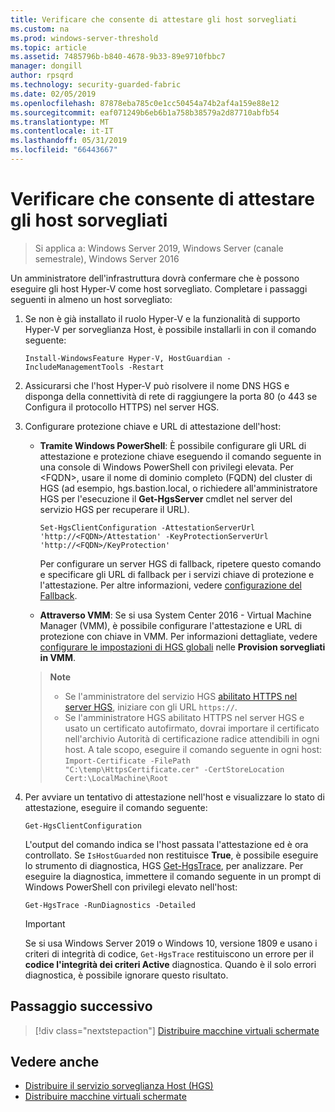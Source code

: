```yaml
---
title: Verificare che consente di attestare gli host sorvegliati
ms.custom: na
ms.prod: windows-server-threshold
ms.topic: article
ms.assetid: 7485796b-b840-4678-9b33-89e9710fbbc7
manager: dongill
author: rpsqrd
ms.technology: security-guarded-fabric
ms.date: 02/05/2019
ms.openlocfilehash: 87878eba785c0e1cc50454a74b2af4a159e88e12
ms.sourcegitcommit: eaf071249b6eb6b1a758b38579a2d87710abfb54
ms.translationtype: MT
ms.contentlocale: it-IT
ms.lasthandoff: 05/31/2019
ms.locfileid: "66443667"
---
```

# <a name="confirm-guarded-hosts-can-attest"></a>Verificare che consente di attestare gli host sorvegliati 

>Si applica a: Windows Server 2019, Windows Server (canale semestrale), Windows Server 2016


Un amministratore dell'infrastruttura dovrà confermare che è possono eseguire gli host Hyper-V come host sorvegliato. Completare i passaggi seguenti in almeno un host sorvegliato:

1.  Se non è già installato il ruolo Hyper-V e la funzionalità di supporto Hyper-V per sorveglianza Host, è possibile installarli in con il comando seguente:

        Install-WindowsFeature Hyper-V, HostGuardian -IncludeManagementTools -Restart

2.  Assicurarsi che l'host Hyper-V può risolvere il nome DNS HGS e disponga della connettività di rete di raggiungere la porta 80 (o 443 se Configura il protocollo HTTPS) nel server HGS.

2.  Configurare protezione chiave e URL di attestazione dell'host:

    - **Tramite Windows PowerShell**: È possibile configurare gli URL di attestazione e protezione chiave eseguendo il comando seguente in una console di Windows PowerShell con privilegi elevata. Per &lt;FQDN&gt;, usare il nome di dominio completo (FQDN) del cluster di HGS (ad esempio, hgs.bastion.local, o richiedere all'amministratore HGS per l'esecuzione il **Get-HgsServer** cmdlet nel server del servizio HGS per recuperare il URL).

        `Set-HgsClientConfiguration -AttestationServerUrl 'http://<FQDN>/Attestation' -KeyProtectionServerUrl 'http://<FQDN>/KeyProtection'`

        Per configurare un server HGS di fallback, ripetere questo comando e specificare gli URL di fallback per i servizi chiave di protezione e l'attestazione. Per altre informazioni, vedere [configurazione del Fallback](guarded-fabric-manage-branch-office.md#fallback-configuration). 

    - **Attraverso VMM**: Se si usa System Center 2016 - Virtual Machine Manager (VMM), è possibile configurare l'attestazione e URL di protezione con chiave in VMM. Per informazioni dettagliate, vedere [configurare le impostazioni di HGS globali](https://technet.microsoft.com/system-center-docs/vmm/scenario/guarded-hosts#configure-global-hgs-settings) nelle **Provision sorvegliati in VMM**.
    
    >**Note**
    > - Se l'amministratore del servizio HGS [abilitato HTTPS nel server HGS](guarded-fabric-configure-hgs-https.md), iniziare con gli URL `https://`.
    > - Se l'amministratore HGS abilitato HTTPS nel server HGS e usato un certificato autofirmato, dovrai importare il certificato nell'archivio Autorità di certificazione radice attendibili in ogni host. A tale scopo, eseguire il comando seguente in ogni host:<br>
        `Import-Certificate -FilePath "C:\temp\HttpsCertificate.cer" -CertStoreLocation Cert:\LocalMachine\Root`
    
3.  Per avviare un tentativo di attestazione nell'host e visualizzare lo stato di attestazione, eseguire il comando seguente:

        Get-HgsClientConfiguration

    L'output del comando indica se l'host passata l'attestazione ed è ora controllato. Se `IsHostGuarded` non restituisce **True**, è possibile eseguire lo strumento di diagnostica, HGS [Get-HgsTrace](https://technet.microsoft.com/library/mt718831.aspx), per analizzare. Per eseguire la diagnostica, immettere il comando seguente in un prompt di Windows PowerShell con privilegi elevato nell'host:

        Get-HgsTrace -RunDiagnostics -Detailed

    > [!IMPORTANT]
    > Se si usa Windows Server 2019 o Windows 10, versione 1809 e usano i criteri di integrità di codice, `Get-HgsTrace` restituiscono un errore per il **codice l'integrità dei criteri Active** diagnostica.
    > Quando è il solo errori diagnostica, è possibile ignorare questo risultato.

## <a name="next-step"></a>Passaggio successivo

> [!div class="nextstepaction"]
> [Distribuire macchine virtuali schermate](guarded-fabric-configuration-scenarios-for-shielded-vms-overview.md)

## <a name="see-also"></a>Vedere anche

- [Distribuire il servizio sorveglianza Host (HGS)](guarded-fabric-deploying-hgs-overview.md)
- [Distribuire macchine virtuali schermate](guarded-fabric-configuration-scenarios-for-shielded-vms-overview.md)

